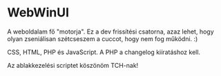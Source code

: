 # WebWinUI
A weboldalam fő "motorja". Ez a dev frissítési csatorna, azaz lehet, hogy olyan zseniálisan szétcseszem a cuccot, hogy nem fog működni. :)

CSS, HTML, PHP és JavaScript. A PHP a changelog kiíratáshoz kell.

Az ablakkezelési scriptet köszönöm TCH-nak!
